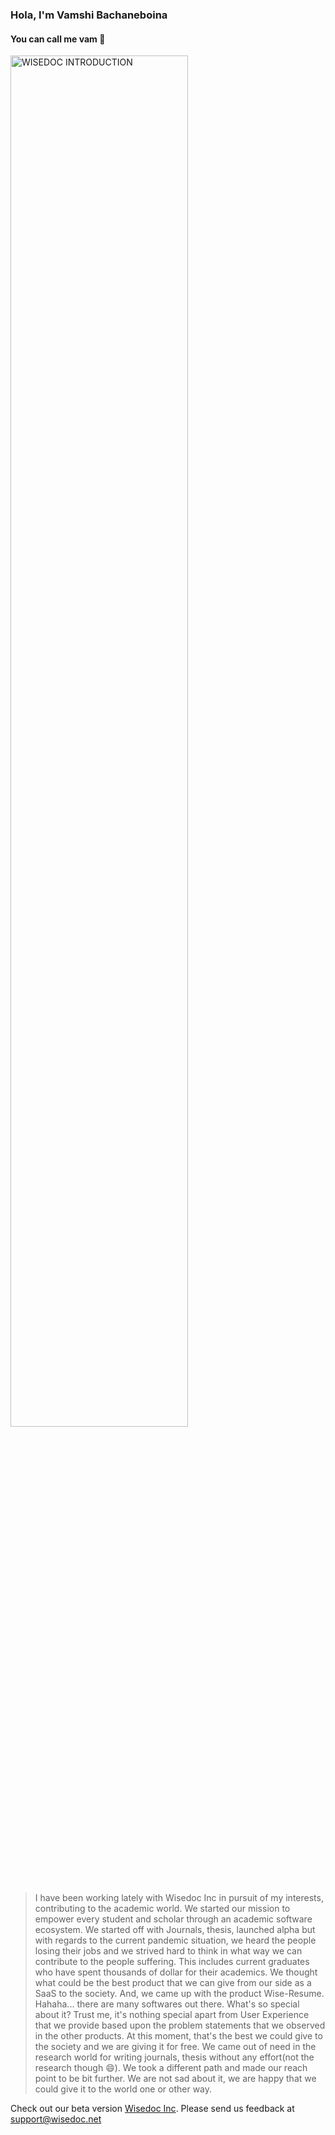 ### Hola, I'm Vamshi Bachaneboina
#### You can call me vam 👋

<a href="https://www.youtube.com/watch?v=dtbF-nYQzAA" target="_blank"><img src="https://ksr-ugc.imgix.net/assets/029/431/215/4dafcda1231fbd007a1f20e969291c64_original.png?ixlib=rb-2.1.0&crop=faces&w=1024&h=576&fit=crop&v=1591897988&auto=format&frame=1&q=92&s=fc7f22da581581e0e73ea4e703294ec8" 
alt="WISEDOC INTRODUCTION" width="75%" align="center" height="75%" /></a>

> I have been working lately with Wisedoc Inc in pursuit of my interests, contributing to the academic world. We started our mission to empower every student and scholar through an academic software ecosystem. We started off with Journals, thesis, launched alpha but with regards to the current pandemic situation, we heard the people losing their jobs and we strived hard to think in what way we can contribute to the people suffering. This includes current graduates who have spent thousands of dollar for their academics. We thought what could be the best product that we can give from our side as a SaaS to the society. And, we came up with the product Wise-Resume.
Hahaha... there are many softwares out there. What's so special about it? Trust me, it's nothing special apart from User Experience that we provide based upon the problem statements that we observed in the other products. At this moment, that's the best we could give to the society and we are giving it for free. We came out of need in the research world for writing journals, thesis without any effort(not the research though 😄). We took a different path and made our reach point to be bit further. We are not sad about it, we are happy that we could give it to the world one or other way. 

Check out our beta version [Wisedoc Inc](https://www.wisedoc.net/). Please send us feedback at support@wisedoc.net

